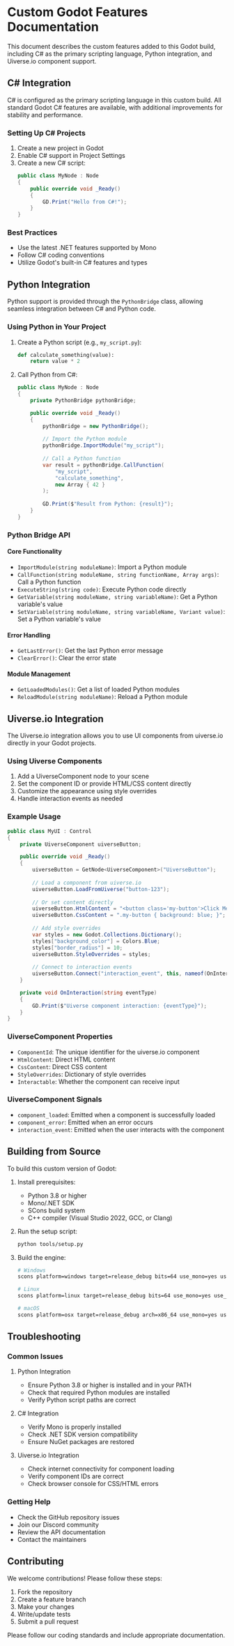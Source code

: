 # Custom Godot Features Documentation

This document describes the custom features added to this Godot build, including C# as the primary scripting language, Python integration, and Uiverse.io component support.

## C# Integration

C# is configured as the primary scripting language in this custom build. All standard Godot C# features are available, with additional improvements for stability and performance.

### Setting Up C# Projects

1. Create a new project in Godot
2. Enable C# support in Project Settings
3. Create a new C# script:
   ```csharp
   public class MyNode : Node
   {
       public override void _Ready()
       {
           GD.Print("Hello from C#!");
       }
   }
   ```

### Best Practices
- Use the latest .NET features supported by Mono
- Follow C# coding conventions
- Utilize Godot's built-in C# features and types

## Python Integration

Python support is provided through the `PythonBridge` class, allowing seamless integration between C# and Python code.

### Using Python in Your Project

1. Create a Python script (e.g., `my_script.py`):
   ```python
   def calculate_something(value):
       return value * 2
   ```

2. Call Python from C#:
   ```csharp
   public class MyNode : Node
   {
       private PythonBridge pythonBridge;

       public override void _Ready()
       {
           pythonBridge = new PythonBridge();
           
           // Import the Python module
           pythonBridge.ImportModule("my_script");
           
           // Call a Python function
           var result = pythonBridge.CallFunction(
               "my_script",
               "calculate_something",
               new Array { 42 }
           );
           
           GD.Print($"Result from Python: {result}");
       }
   }
   ```

### Python Bridge API

#### Core Functionality
- `ImportModule(string moduleName)`: Import a Python module
- `CallFunction(string moduleName, string functionName, Array args)`: Call a Python function
- `ExecuteString(string code)`: Execute Python code directly
- `GetVariable(string moduleName, string variableName)`: Get a Python variable's value
- `SetVariable(string moduleName, string variableName, Variant value)`: Set a Python variable's value

#### Error Handling
- `GetLastError()`: Get the last Python error message
- `ClearError()`: Clear the error state

#### Module Management
- `GetLoadedModules()`: Get a list of loaded Python modules
- `ReloadModule(string moduleName)`: Reload a Python module

## Uiverse.io Integration

The Uiverse.io integration allows you to use UI components from uiverse.io directly in your Godot projects.

### Using Uiverse Components

1. Add a UiverseComponent node to your scene
2. Set the component ID or provide HTML/CSS content directly
3. Customize the appearance using style overrides
4. Handle interaction events as needed

### Example Usage

```csharp
public class MyUI : Control
{
    private UiverseComponent uiverseButton;

    public override void _Ready()
    {
        uiverseButton = GetNode<UiverseComponent>("UiverseButton");
        
        // Load a component from uiverse.io
        uiverseButton.LoadFromUiverse("button-123");
        
        // Or set content directly
        uiverseButton.HtmlContent = "<button class='my-button'>Click Me</button>";
        uiverseButton.CssContent = ".my-button { background: blue; }";
        
        // Add style overrides
        var styles = new Godot.Collections.Dictionary();
        styles["background_color"] = Colors.Blue;
        styles["border_radius"] = 10;
        uiverseButton.StyleOverrides = styles;
        
        // Connect to interaction events
        uiverseButton.Connect("interaction_event", this, nameof(OnInteraction));
    }

    private void OnInteraction(string eventType)
    {
        GD.Print($"Uiverse component interaction: {eventType}");
    }
}
```

### UiverseComponent Properties

- `ComponentId`: The unique identifier for the uiverse.io component
- `HtmlContent`: Direct HTML content
- `CssContent`: Direct CSS content
- `StyleOverrides`: Dictionary of style overrides
- `Interactable`: Whether the component can receive input

### UiverseComponent Signals

- `component_loaded`: Emitted when a component is successfully loaded
- `component_error`: Emitted when an error occurs
- `interaction_event`: Emitted when the user interacts with the component

## Building from Source

To build this custom version of Godot:

1. Install prerequisites:
   - Python 3.8 or higher
   - Mono/.NET SDK
   - SCons build system
   - C++ compiler (Visual Studio 2022, GCC, or Clang)

2. Run the setup script:
   ```bash
   python tools/setup.py
   ```

3. Build the engine:
   ```bash
   # Windows
   scons platform=windows target=release_debug bits=64 use_mono=yes use_python=yes use_uiverse=yes

   # Linux
   scons platform=linux target=release_debug bits=64 use_mono=yes use_python=yes use_uiverse=yes

   # macOS
   scons platform=osx target=release_debug arch=x86_64 use_mono=yes use_python=yes use_uiverse=yes
   ```

## Troubleshooting

### Common Issues

1. Python Integration
   - Ensure Python 3.8 or higher is installed and in your PATH
   - Check that required Python modules are installed
   - Verify Python script paths are correct

2. C# Integration
   - Verify Mono is properly installed
   - Check .NET SDK version compatibility
   - Ensure NuGet packages are restored

3. Uiverse.io Integration
   - Check internet connectivity for component loading
   - Verify component IDs are correct
   - Check browser console for CSS/HTML errors

### Getting Help

- Check the GitHub repository issues
- Join our Discord community
- Review the API documentation
- Contact the maintainers

## Contributing

We welcome contributions! Please follow these steps:

1. Fork the repository
2. Create a feature branch
3. Make your changes
4. Write/update tests
5. Submit a pull request

Please follow our coding standards and include appropriate documentation. 